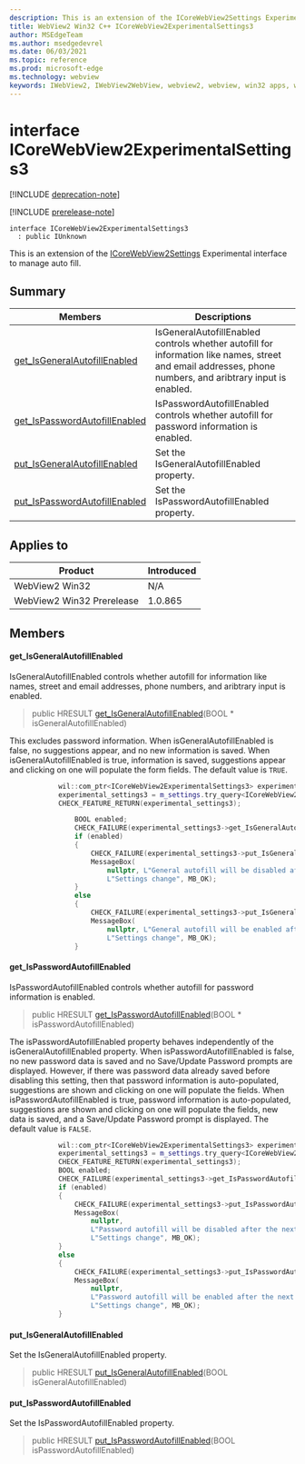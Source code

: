 ```yaml
---
description: This is an extension of the ICoreWebView2Settings Experimental interface to manage auto fill.
title: WebView2 Win32 C++ ICoreWebView2ExperimentalSettings3
author: MSEdgeTeam
ms.author: msedgedevrel
ms.date: 06/03/2021
ms.topic: reference
ms.prod: microsoft-edge
ms.technology: webview
keywords: IWebView2, IWebView2WebView, webview2, webview, win32 apps, win32, edge, ICoreWebView2, ICoreWebView2Controller, browser control, edge html, ICoreWebView2ExperimentalSettings3
---
```


# interface ICoreWebView2ExperimentalSettings3

[!INCLUDE [deprecation-note](../includes/deprecation-note.md)]

[!INCLUDE [prerelease-note](../includes/prerelease-note.md)]

```
interface ICoreWebView2ExperimentalSettings3
  : public IUnknown
```

This is an extension of the [ICoreWebView2Settings](icorewebview2settings.md) Experimental interface to manage auto fill.

## Summary

 Members                        | Descriptions
--------------------------------|---------------------------------------------
[get_IsGeneralAutofillEnabled](#get_isgeneralautofillenabled) | IsGeneralAutofillEnabled controls whether autofill for information like names, street and email addresses, phone numbers, and aribtrary input is enabled.
[get_IsPasswordAutofillEnabled](#get_ispasswordautofillenabled) | IsPasswordAutofillEnabled controls whether autofill for password information is enabled.
[put_IsGeneralAutofillEnabled](#put_isgeneralautofillenabled) | Set the IsGeneralAutofillEnabled property.
[put_IsPasswordAutofillEnabled](#put_ispasswordautofillenabled) | Set the IsPasswordAutofillEnabled property.

## Applies to

Product                         | Introduced
--------------------------------|---------------------------------------------
WebView2 Win32            |    N/A
WebView2 Win32 Prerelease |    1.0.865

## Members

#### get_IsGeneralAutofillEnabled

IsGeneralAutofillEnabled controls whether autofill for information like names, street and email addresses, phone numbers, and aribtrary input is enabled.

> public HRESULT [get_IsGeneralAutofillEnabled](#get_isgeneralautofillenabled)(BOOL * isGeneralAutofillEnabled)

This excludes password information. When isGeneralAutofillEnabled is false, no suggestions appear, and no new information is saved. When isGeneralAutofillEnabled is true, information is saved, suggestions appear and clicking on one will populate the form fields. The default value is `TRUE`.

```cpp
            wil::com_ptr<ICoreWebView2ExperimentalSettings3> experimental_settings3;
            experimental_settings3 = m_settings.try_query<ICoreWebView2ExperimentalSettings3>();
            CHECK_FEATURE_RETURN(experimental_settings3);

                BOOL enabled;
                CHECK_FAILURE(experimental_settings3->get_IsGeneralAutofillEnabled(&enabled));
                if (enabled)
                {
                    CHECK_FAILURE(experimental_settings3->put_IsGeneralAutofillEnabled(FALSE));
                    MessageBox(
                        nullptr, L"General autofill will be disabled after the next navigation.",
                        L"Settings change", MB_OK);
                }
                else
                {
                    CHECK_FAILURE(experimental_settings3->put_IsGeneralAutofillEnabled(TRUE));
                    MessageBox(
                        nullptr, L"General autofill will be enabled after the next navigation.",
                        L"Settings change", MB_OK);
                }
```

#### get_IsPasswordAutofillEnabled

IsPasswordAutofillEnabled controls whether autofill for password information is enabled.

> public HRESULT [get_IsPasswordAutofillEnabled](#get_ispasswordautofillenabled)(BOOL * isPasswordAutofillEnabled)

The isPasswordAutofillEnabled property behaves independently of the isGeneralAutofillEnabled property. When isPasswordAutofillEnabled is false, no new password data is saved and no Save/Update Password prompts are displayed. However, if there was password data already saved before disabling this setting, then that password information is auto-populated, suggestions are shown and clicking on one will populate the fields. When isPasswordAutofillEnabled is true, password information is auto-populated, suggestions are shown and clicking on one will populate the fields, new data is saved, and a Save/Update Password prompt is displayed. The default value is `FALSE`.

```cpp
            wil::com_ptr<ICoreWebView2ExperimentalSettings3> experimental_settings3;
            experimental_settings3 = m_settings.try_query<ICoreWebView2ExperimentalSettings3>();
            CHECK_FEATURE_RETURN(experimental_settings3);
            BOOL enabled;
            CHECK_FAILURE(experimental_settings3->get_IsPasswordAutofillEnabled(&enabled));
            if (enabled)
            {
                CHECK_FAILURE(experimental_settings3->put_IsPasswordAutofillEnabled(FALSE));
                MessageBox(
                    nullptr,
                    L"Password autofill will be disabled after the next navigation.",
                    L"Settings change", MB_OK);
            }
            else
            {
                CHECK_FAILURE(experimental_settings3->put_IsPasswordAutofillEnabled(TRUE));
                MessageBox(
                    nullptr,
                    L"Password autofill will be enabled after the next navigation.",
                    L"Settings change", MB_OK);
            }
```

#### put_IsGeneralAutofillEnabled

Set the IsGeneralAutofillEnabled property.

> public HRESULT [put_IsGeneralAutofillEnabled](#put_isgeneralautofillenabled)(BOOL isGeneralAutofillEnabled)

#### put_IsPasswordAutofillEnabled

Set the IsPasswordAutofillEnabled property.

> public HRESULT [put_IsPasswordAutofillEnabled](#put_ispasswordautofillenabled)(BOOL isPasswordAutofillEnabled)

